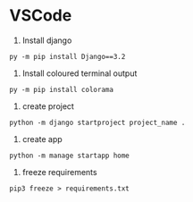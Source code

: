 # VSCode

1. Install django

```
py -m pip install Django==3.2
```

1. Install coloured terminal output
```
py -m pip install colorama
```

1. create project
```
python -m django startproject project_name .
```

1. create app
```
python -m manage startapp home 
```

1. freeze requirements
```
pip3 freeze > requirements.txt
```